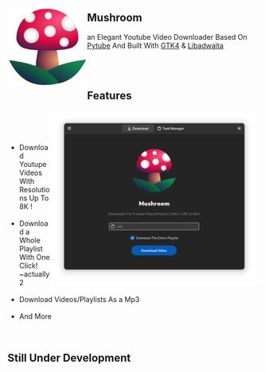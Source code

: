 <img src="https://raw.githubusercontent.com/azab246/Mushroom/Main/src/res/Mushroom.svg" align="left" height="160px" vspace="20px">

## Mushroom 

an Elegant Youtube Video Downloader Based On [Pytube](https://github.com/pytube/pytube) And Built With [GTK4](https://github.com/GNOME/pygobject) & [Libadwaita](https://gitlab.gnome.org/GNOME/libadwaita)
<br><br><br><br>

## Features
<img src="https://raw.githubusercontent.com/azab246/Mushroom/Main/Screenshots/01-dark-prealpha.png" height="350px" align="right">
<br><br><br>

- Download Youtupe Videos With Resolutions Up To 8K !
<br><br>
- Download a Whole Playlist With One Click! ~actually 2
<br><br>
- Download Videos/Playlists As a Mp3
<br><br>
- And More
<br><br><br>
## Still Under Development
<br><br>
